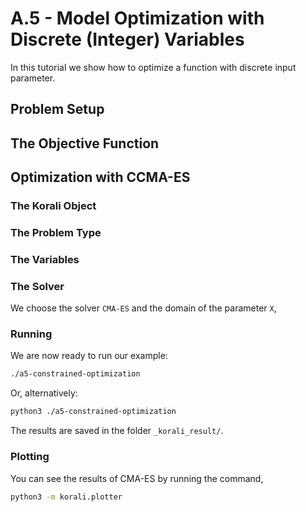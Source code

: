 # A.5 - Model Optimization with Discrete (Integer) Variables

In this tutorial we show how to optimize a function with discrete input parameter.


## Problem Setup

##  The Objective Function

## Optimization with CCMA-ES

###  The Korali Object

###  The Problem Type

###  The Variables

###  The Solver
We choose the solver `CMA-ES` and the domain of the parameter `X`,

###  Running

We are now ready to run our example:

```bash
./a5-constrained-optimization
```

Or, alternatively:

```bash
python3 ./a5-constrained-optimization
```

The results are saved in the folder `_korali_result/`.

###  Plotting

You can see the results of CMA-ES by running the command,
```sh
python3 -m korali.plotter
```

